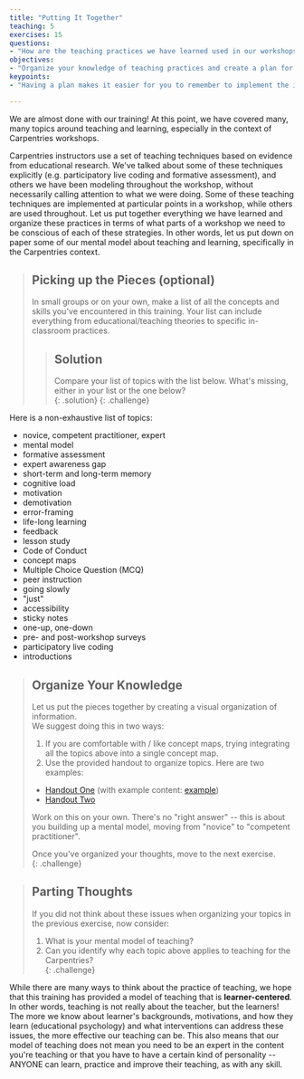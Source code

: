 ```yaml
---
title: "Putting It Together"
teaching: 5
exercises: 15
questions:
- "How are the teaching practices we have learned used in our workshops?"
objectives:
- "Organize your knowledge of teaching practices and create a plan for using these practices in a Carpentries workshop."
keypoints:
- "Having a plan makes it easier for you to remember to implement the important teaching practices you've learned."

---
```


We are almost done with our training!  At this point, we have covered many, many topics
around teaching and learning, especially in the context of Carpentries workshops.

Carpentries instructors use a set of teaching techniques based on evidence from
educational research. We've talked about some of these techniques explicitly
(e.g. participatory live coding and formative assessment), and others we have been modeling throughout
the workshop, without necessarily calling attention to what we were doing. Some of
these teaching techniques are implemented at particular points in a workshop, while
others are used throughout. Let us put together everything we have learned and organize
these practices in terms of what parts of a workshop we need to be conscious of each
of these strategies. In other words, let us put down on paper some of our mental model
about teaching and learning, specifically in the Carpentries context.  

> ## Picking up the Pieces (optional)
>
> In small groups or on your own, make a list of all the concepts and skills you've
> encountered in this training.  Your list can include everything from
> educational/teaching theories to specific in-classroom practices.  
>
> > ## Solution
> >
> > Compare your list of topics with the list below.  What's missing, either in your
> > list or the one below?  
> {: .solution}
{: .challenge}

Here is a non-exhaustive list of topics:

* novice, competent practitioner, expert
* mental model
* formative assessment
* expert awareness gap
* short-term and long-term memory
* cognitive load
* motivation
* demotivation
* error-framing
* life-long learning
* feedback
* lesson study
* Code of Conduct
* concept maps
* Multiple Choice Question (MCQ)
* peer instruction
* going slowly
* "just"
* accessibility
* sticky notes
* one-up, one-down
* pre- and post-workshop surveys
* participatory live coding
* introductions


> ## Organize Your Knowledge
>
> Let us put the pieces together by creating a visual organization of information.  
> We suggest doing this in two ways:
>
> 1. If you are comfortable with / like concept maps, trying integrating all the
> topics above into a single concept map.  
> 2. Use the provided handout to organize topics.  Here are two examples:
>   - [Handout One](../files/handouts/Wrap-Up-doc.pdf) (with example content: [example](../files/handouts/Wrap-Up-doc-example.pdf))
>   - [Handout Two](../files/handouts/Carpentries_teaching_practices.pdf)
>
> Work on this on your own.  There's no "right answer" -- this is about you building
> up a mental model, moving from "novice" to "competent practitioner".
>
> Once you've organized your thoughts, move to the next exercise.  
{: .challenge}

> ## Parting Thoughts
>
> If you did not think about these issues when organizing your topics in the previous
> exercise, now consider:
> 1. What is your mental model of teaching?
> 2. Can you identify why each topic above applies to teaching for the Carpentries?  
{: .challenge}

While there are many ways to
think about the practice of teaching, we hope that this training has provided a model of
teaching that is **learner-centered**.  In other words, teaching is not really about the
teacher, but the learners!  The more we know about learner's backgrounds, motivations,
and how they learn (educational psychology) and what interventions can address these
issues, the more effective our teaching can be.  This also means that our model of teaching
does not mean you need to be an expert in the content you're teaching or that you have
to have a certain kind of personality -- ANYONE can learn, practice and improve their
teaching, as with any skill.  
